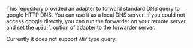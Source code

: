 This repository provided an adapter to forward standard DNS query to google HTTP DNS. 
You can use it as a local DNS server. If you could not access google directly, 
you can run the forwarder on your remote server, and set the `apiUrl` option of adapter 
to the forwarder server.

Currently it does not support `ANY` type query.

